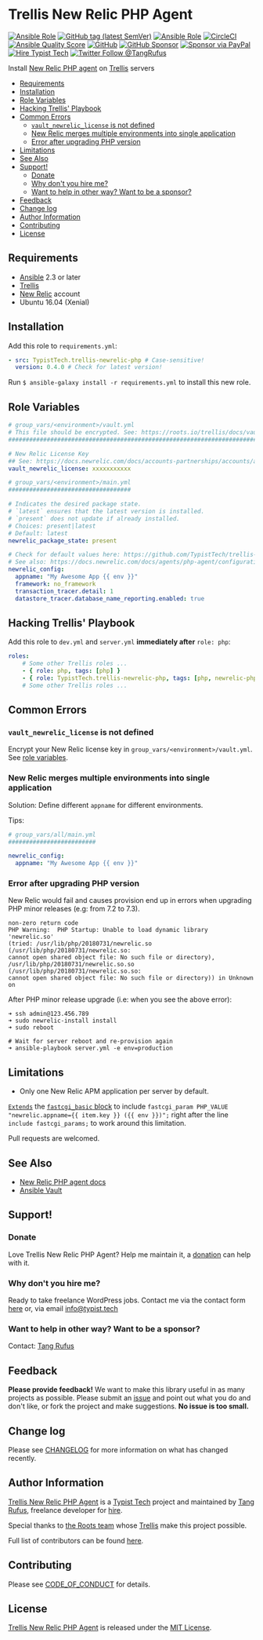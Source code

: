 # Trellis New Relic PHP Agent

[![Ansible Role](https://img.shields.io/ansible/role/20311?style=flat-square)](https://galaxy.ansible.com/TypistTech/trellis-newrelic-php)
[![GitHub tag (latest SemVer)](https://img.shields.io/github/v/tag/TypistTech/trellis-newrelic-php?style=flat-square)](https://github.com/TypistTech/trellis-newrelic-php/releases)
[![Ansible Role](https://img.shields.io/ansible/role/d/20311?style=flat-square)](https://galaxy.ansible.com/TypistTech/trellis-newrelic-php)
[![CircleCI](https://circleci.com/gh/TypistTech/trellis-newrelic-php.svg?style=svg)](https://circleci.com/gh/TypistTech/trellis-newrelic-php)
[![Ansible Quality Score](https://img.shields.io/ansible/quality/20311?style=flat-square)](https://galaxy.ansible.com/TypistTech/trellis-newrelic-php)
[![GitHub](https://img.shields.io/github/license/TypistTech/trellis-newrelic-php.svg)](https://github.com/TypistTech/trellis-newrelic-php/blob/master/LICENSE.md)
[![GitHub Sponsor](https://img.shields.io/badge/Sponsor-GitHub-ea4aaa)](https://github.com/sponsors/TangRufus)
[![Sponsor via PayPal](https://img.shields.io/badge/Sponsor-PayPal-blue.svg)](https://typist.tech/donate/trellis-newrelic-php/)
[![Hire Typist Tech](https://img.shields.io/badge/Hire-Typist%20Tech-ff69b4.svg)](https://typist.tech/contact/)
[![Twitter Follow @TangRufus](https://img.shields.io/twitter/follow/TangRufus?style=flat-square&color=1da1f2)](https://twitter.com/tangrufus)


Install [New Relic PHP agent](https://docs.newrelic.com/docs/agents/php-agent) on [Trellis](https://github.com/roots/trellis) servers

<!-- START doctoc generated TOC please keep comment here to allow auto update -->
<!-- DON'T EDIT THIS SECTION, INSTEAD RE-RUN doctoc TO UPDATE -->


- [Requirements](#requirements)
- [Installation](#installation)
- [Role Variables](#role-variables)
- [Hacking Trellis' Playbook](#hacking-trellis-playbook)
- [Common Errors](#common-errors)
  - [`vault_newrelic_license` is not defined](#vault_newrelic_license-is-not-defined)
  - [New Relic merges multiple environments into single application](#new-relic-merges-multiple-environments-into-single-application)
  - [Error after upgrading PHP version](#error-after-upgrading-php-version)
- [Limitations](#limitations)
- [See Also](#see-also)
- [Support!](#support)
  - [Donate](#donate)
  - [Why don't you hire me?](#why-dont-you-hire-me)
  - [Want to help in other way? Want to be a sponsor?](#want-to-help-in-other-way-want-to-be-a-sponsor)
- [Feedback](#feedback)
- [Change log](#change-log)
- [Author Information](#author-information)
- [Contributing](#contributing)
- [License](#license)

<!-- END doctoc generated TOC please keep comment here to allow auto update -->

## Requirements

* [Ansible](http://docs.ansible.com/ansible/latest/intro_installation.html) 2.3 or later
* [Trellis](https://github.com/roots/trellis)
* [New Relic](https://newrelic.com/) account
* Ubuntu 16.04 (Xenial)

## Installation

Add this role to `requirements.yml`:

```yaml
- src: TypistTech.trellis-newrelic-php # Case-sensitive!
  version: 0.4.0 # Check for latest version!
```

Run `$ ansible-galaxy install -r requirements.yml` to install this new role.

## Role Variables

```yaml
# group_vars/<environment>/vault.yml
# This file should be encrypted. See: https://roots.io/trellis/docs/vault/
##########################################################################

# New Relic License Key
## See: https://docs.newrelic.com/docs/accounts-partnerships/accounts/account-setup/license-key
vault_newrelic_license: xxxxxxxxxxx

# group_vars/<environment>/main.yml
###################################

# Indicates the desired package state.
# `latest` ensures that the latest version is installed.
# `present` does not update if already installed.
# Choices: present|latest
# Default: latest
newrelic_package_state: present

# Check for default values here: https://github.com/TypistTech/trellis-newrelic-php/blob/master/defaults/main.yml
# See also: https://docs.newrelic.com/docs/agents/php-agent/configuration/php-agent-configuration
newrelic_config:
  appname: "My Awesome App {{ env }}"
  framework: no_framework
  transaction_tracer.detail: 1
  datastore_tracer.database_name_reporting.enabled: true
```

## Hacking Trellis' Playbook

Add this role to `dev.yml` and `server.yml` **immediately after** `role: php`:

```yaml
roles:
    # Some other Trellis roles ...
    - { role: php, tags: [php] }
    - { role: TypistTech.trellis-newrelic-php, tags: [php, newrelic-php] }
    # Some other Trellis roles ...
```

## Common Errors

### `vault_newrelic_license` is not defined

Encrypt your New Relic license key in `group_vars/<environment>/vault.yml`. See [role variables](#role-variables).

### New Relic merges multiple environments into single application

Solution: Define different `appname` for different environments.

Tips:
```yaml
# group_vars/all/main.yml
#########################

newrelic_config:
  appname: "My Awesome App {{ env }}"
```

### Error after upgrading PHP version

New Relic would fail and causes provision end up in errors when upgrading PHP minor releases (e.g: from 7.2 to 7.3).
```
non-zero return code
PHP Warning:  PHP Startup: Unable to load dynamic library 'newrelic.so'
(tried: /usr/lib/php/20180731/newrelic.so (/usr/lib/php/20180731/newrelic.so:
cannot open shared object file: No such file or directory),
/usr/lib/php/20180731/newrelic.so.so (/usr/lib/php/20180731/newrelic.so.so:
cannot open shared object file: No such file or directory)) in Unknown on
```

After PHP minor release upgrade (i.e: when you see the above error):
```
➜ ssh admin@123.456.789
➜ sudo newrelic-install install
➜ sudo reboot

# Wait for server reboot and re-provision again
➜ ansible-playbook server.yml -e env=production
```

## Limitations

* Only one New Relic APM application per server by default.

[`Extends`](https://jinja.palletsprojects.com/en/2.10.x/templates/#template-inheritance) the [`fastcgi_basic` block](https://github.com/roots/trellis/blob/73cbfb9ff840b7b55b60c77ee7d655c54211dbc1/roles/wordpress-setup/templates/wordpress-site.conf.j2#L236-L241) to include `fastcgi_param PHP_VALUE "newrelic.appname={{ item.key }} ({{ env }})";` right after the line `include fastcgi_params;` to work around this limitation.

Pull requests are welcomed.

## See Also

* [New Relic PHP agent docs](https://docs.newrelic.com/docs/agents/php-agent)
* [Ansible Vault](https://roots.io/trellis/docs/vault/)

## Support!

### Donate

Love Trellis New Relic PHP Agent? Help me maintain it, a [donation](https://typist.tech/donation/) can help with it.

### Why don't you hire me?

Ready to take freelance WordPress jobs. Contact me via the contact form [here](https://typist.tech/contact/) or, via email [info@typist.tech](mailto:info@typist.tech)

### Want to help in other way? Want to be a sponsor?

Contact: [Tang Rufus](mailto:tangrufus@gmail.com)

## Feedback

**Please provide feedback!** We want to make this library useful in as many projects as possible.
Please submit an [issue](https://github.com/TypistTech/trellis-newrelic-php/issues/new) and point out what you do and don't like, or fork the project and make suggestions.
**No issue is too small.**

## Change log

Please see [CHANGELOG](./CHANGELOG.md) for more information on what has changed recently.

## Author Information

[Trellis New Relic PHP Agent](https://github.com/TypistTech/trellis-newrelic-php) is a [Typist Tech](https://typist.tech) project and maintained by [Tang Rufus](https://twitter.com/Tangrufus), freelance developer for [hire](https://typist.tech/contact/).

Special thanks to [the Roots team](https://roots.io/about/) whose [Trellis](https://github.com/roots/trellis) make this project possible.

Full list of contributors can be found [here](https://github.com/TypistTech/trellis-newrelic-php/graphs/contributors).

## Contributing

Please see [CODE_OF_CONDUCT](./CODE_OF_CONDUCT.md) for details.

## License

[Trellis New Relic PHP Agent](https://github.com/TypistTech/trellis-newrelic-php) is released under the [MIT License](https://opensource.org/licenses/MIT).

